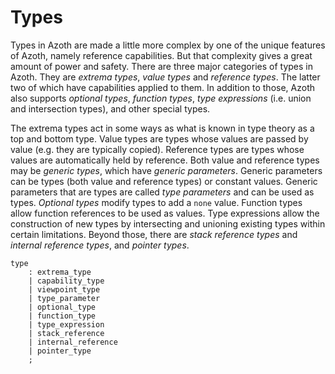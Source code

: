 # Types

Types in Azoth are made a little more complex by one of the unique features of Azoth, namely
reference capabilities. But that complexity gives a great amount of power and safety. There are
three major categories of types in Azoth. They are *extrema types*, *value types* and *reference
types*. The latter two of which have capabilities applied to them. In addition to those, Azoth also
supports *optional types*, *function types*, *type expressions* (i.e. union and intersection types),
and other special types.

The extrema types act in some ways as what is known in type theory as a top and bottom type. Value
types are types whose values are passed by value (e.g. they are typically copied). Reference types
are types whose values are automatically held by reference. Both value and reference types may be
*generic types*, which have *generic parameters*. Generic parameters can be types (both value and
reference types) or constant values. Generic parameters that are types are called *type parameters*
and can be used as types. *Optional types* modify types to add a `none` value. Function types allow
function references to be used as values. Type expressions allow the construction of new types by
intersecting and unioning existing types within certain limitations. Beyond those, there are
*stack reference types* and *internal reference types*, and *pointer types*.

```grammar
type
    : extrema_type
    | capability_type
    | viewpoint_type
    | type_parameter
    | optional_type
    | function_type
    | type_expression
    | stack_reference
    | internal_reference
    | pointer_type
    ;
```
